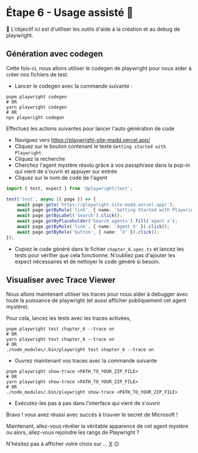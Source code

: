 # Étape 6 - Usage assisté 🦾

🎯 L'objectif ici est d'utiliser les outils d'aide à la création et au debug de playwright.

## Génération avec codegen

Cette fois-ci, nous allons utiliser le codegen de playwright pour nous aider à créer nos fichiers de test.

- Lancer le codegen avec la commande suivante :

```shell
pnpm playwright codegen
# OR
yarn playwright codegen
# OR
npx playwright codegen
```

Effectuez les actions suivantes pour lancer l'auto génération de code

- Naviguez vers https://playwright-site-madd.vercel.app/
- Cliquez sur le bouton contenant le texte `Getting started with Playwright`.
- Cliquez la recherche
- Cherchez l'agent mystère résolu grâce à vos passphrase dans la pop-in qui vient de s'ouvrir et appuyer sur entrée
- Cliquez sur le nom de code de l'agent

<Solution>

```typescript
import { test, expect } from '@playwright/test';

test('test', async ({ page }) => {
    await page.goto('https://playwright-site-madd.vercel.app/');
    await page.getByRole('link', { name: 'Getting Started with Playwright' }).click();
    await page.getByLabel('Search').click();
    await page.getByPlaceholder('Search agents').fill('agent x');
    await page.getByRole('link', { name: 'Agent X' }).click();
    await page.getByRole('button', { name: 'X' }).click();
});
```

</Solution>

- Copiez le code généré dans le fichier `chapter_6.spec.ts` et lancez les tests pour vérifier que cela fonctionne. N'oubliez pas d'ajouter les expect nécessaires et de nettoyer le code généré si besoin.

## Visualiser avec Trace Viewer

Nous allons maintenant utiliser les traces pour nous aider à debugger avec toute la puissance de playwright (et aussi afficher publiquement cet agent mystère).

Pour cela, lancez les tests avec les traces activées,

```shell
pnpm playwright test chapter_6 --trace on
# OR
yarn playwright test chapter_6 --trace on
# OR
./node_modules/.bin/playwright test chapter_6 --trace on
```

- Ouvrez maintenant vos traces avec la commande suivante

```shell
pnpm playwright show-trace <PATH_TO_YOUR_ZIP_FILE>
# OR
yarn playwright show-trace <PATH_TO_YOUR_ZIP_FILE>
# OR
./node_modules/.bin/playwright show-trace <PATH_TO_YOUR_ZIP_FILE>
```

- Exécutez-les pas à pas dans l'interface qui vient de s'ouvrir

Bravo ! vous avez réussi avec succès à trouver le secret de Microsoft !

Maintenant, allez-vous révéler la véritable apparence de cet agent mystère ou alors, allez-vous rejoindre les rangs de Playwright ?

N'hésitez pas à afficher votre choix sur ... [X](https://twitter.com/) :wink:
